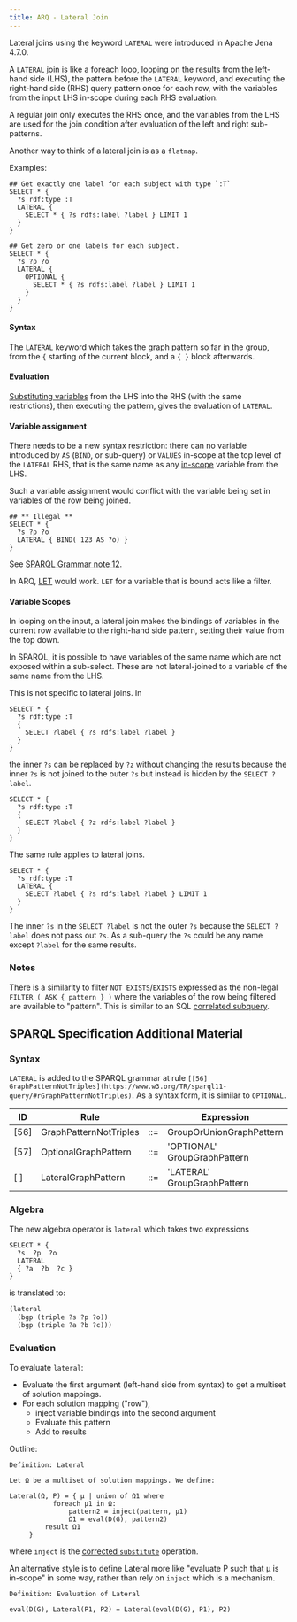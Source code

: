 ```yaml
---
title: ARQ - Lateral Join
---
```


Lateral joins using the keyword `LATERAL` were introduced in Apache Jena 4.7.0.

A `LATERAL` join is like a foreach loop, looping on the results from the
left-hand side (LHS), the pattern before the `LATERAL` keyword, and executing
the right-hand side (RHS) query pattern once for each row, with the variables
from the input LHS in-scope during each RHS evaluation.

A regular join only executes the RHS once, and the variables from the LHS are
used for the join condition after evaluation of the left and right
sub-patterns.

Another way to think of a lateral join is as a `flatmap`.

Examples:

```sparql
## Get exactly one label for each subject with type `:T`
SELECT * {
  ?s rdf:type :T
  LATERAL {
    SELECT * { ?s rdfs:label ?label } LIMIT 1
  }
}
```

```sparql
## Get zero or one labels for each subject.
SELECT * {
  ?s ?p ?o
  LATERAL {
    OPTIONAL {
      SELECT * { ?s rdfs:label ?label } LIMIT 1
    }
  }
}
```

#### Syntax

The `LATERAL` keyword which takes the graph pattern so far in the group, from
the `{` starting of the current block, and a `{ }` block afterwards.

#### Evaluation

[Substituting variables](https://afs.github.io/substitute.html) from the LHS into the RHS (with the same restrictions), then executing the pattern, gives the evaluation of `LATERAL`.

#### Variable assignment

There needs to be a new syntax restriction: there can no variable introduced by
`AS` (`BIND`, or sub-query) or `VALUES` in-scope at the top level of the
`LATERAL` RHS, that is the same name as any
[in-scope](https://www.w3.org/TR/sparql11-query/#variableScope) variable from
the LHS.

Such a variable assignment would conflict with the variable being set in
variables of the row being joined.

```sparql
## ** Illegal **
SELECT * {
  ?s ?p ?o
  LATERAL { BIND( 123 AS ?o) }
}
```

See [SPARQL Grammar note 12](https://www.w3.org/TR/sparql11-query/#sparqlGrammar).

In ARQ, [LET](assignment.html) would work.
`LET` for a variable that is bound acts like a filter.

#### Variable Scopes

In looping on the input, a lateral join makes the bindings of variables in the current row
available to the right-hand side pattern, setting their value from the top down.

In SPARQL, it is possible to have variables of the same name which are not
exposed within a sub-select. These are not lateral-joined to a variable of the
same name from the LHS.

This is not specific to lateral joins. In

```sparql
SELECT * {
  ?s rdf:type :T 
  {
    SELECT ?label { ?s rdfs:label ?label }
  }
}
```
the inner `?s` can be replaced by `?z` without changing the results because the
inner `?s` is not joined to the outer `?s` but instead is hidden by the `SELECT ?label`.

```sparql
SELECT * {
  ?s rdf:type :T 
  {
    SELECT ?label { ?z rdfs:label ?label }
  }
}
```

The same rule applies to lateral joins.

```sparql
SELECT * {
  ?s rdf:type :T 
  LATERAL {
    SELECT ?label { ?s rdfs:label ?label } LIMIT 1
  }
}
```

The inner `?s` in the `SELECT ?label` is not the outer `?s` because the `SELECT
?label` does not pass out `?s`. As a sub-query the `?s` could be any name except
`?label` for the same results.

### Notes

There is a similarity to filter `NOT EXISTS`/`EXISTS` expressed as the non-legal
`FILTER ( ASK { pattern } )` where the variables of the row being filtered are
available to "pattern". This is similar to an SQL
[correlated subquery](https://en.wikipedia.org/wiki/Correlated_subquery).

## SPARQL Specification Additional Material

### Syntax

`LATERAL` is added to the SPARQL grammar at rule `[[56] GraphPatternNotTriples](https://www.w3.org/TR/sparql11-query/#rGraphPatternNotTriples)`. As a syntax form, it is similar to `OPTIONAL`.

<div class="font-monospace">

ID     | Rule                     |     | Expression
-------|--------------------------|-----|------------------------
[56]   | GraphPatternNotTriples   | ::= | GroupOrUnionGraphPattern | OptionalGraphPattern | LateralGraphPattern | ...
[57]   | OptionalGraphPattern     | ::= | 'OPTIONAL' GroupGraphPattern
[  ]   | LateralGraphPattern      | ::= | 'LATERAL' GroupGraphPattern

</div>

### Algebra

The new algebra operator is `lateral` which takes two expressions

```sparql
SELECT * {
  ?s  ?p  ?o
  LATERAL
  { ?a  ?b  ?c }
}
```
is translated to:

```lisp
(lateral
  (bgp (triple ?s ?p ?o))
  (bgp (triple ?a ?b ?c)))
```

### Evaluation

To evaluate `lateral`:

* Evaluate the first argument (left-hand side from syntax) to get a multiset of solution mappings.
* For each solution mapping ("row"),
    - inject variable bindings into the second argument
    - Evaluate this pattern
    - Add to results

Outline:

```
Definition: Lateral

Let Ω be a multiset of solution mappings. We define:

Lateral(Ω, P) = { μ | union of Ω1 where 
           foreach μ1 in Ω:
               pattern2 = inject(pattern, μ1)
               Ω1 = eval(D(G), pattern2)
         result Ω1
     }
```
where `inject` is the [corrected `substitute`](https://afs.github.io/substitute.html) 
operation.

An alternative style is to define Lateral more like "evaluate P such that μ is
in-scope" in some way, rather than rely on `inject` which is a mechanism.

```
Definition: Evaluation of Lateral

eval(D(G), Lateral(P1, P2) = Lateral(eval(D(G), P1), P2)
```
